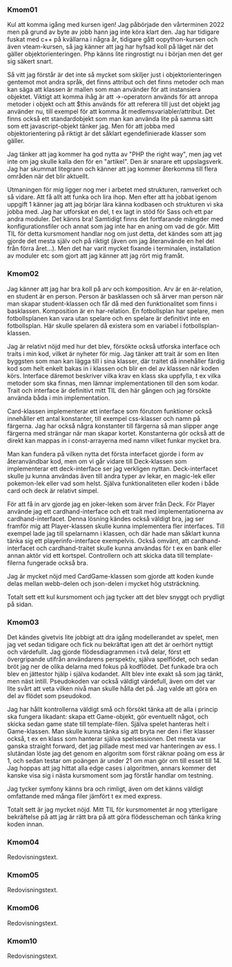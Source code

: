 <a name="kmom01"></a>

### Kmom01
Kul att komma igång med kursen igen! Jag påbörjade den vårterminen 2022 men på grund av byte av jobb hann jag inte köra klart den. Jag har tidigare fuskat med c++ på kvällarna i några år, tidigare gått oopython-kursen och även vteam-kursen, så jag känner att jag har hyfsad koll på läget när det gäller objektorienteringen. Php känns lite ringrostigt nu i början men det ger sig säkert snart.

Så vitt jag förstår är det inte så mycket som skiljer just i objektorienteringen gentemot mot andra språk, det finns attribut och det finns metoder och man kan säga att klassen är mallen som man använder för att instansiera objektet. Viktigt att komma ihåg är att ->-operatorn används för att anropa metoder i objekt och att $this används för att referera till just det objekt jag använder nu, till exempel för att komma åt medlemsvariabler/attribut. Det finns också ett standardobjekt som man kan använda lite på samma sätt som ett javascript-objekt tänker jag. Men för att jobba med objektorientering på riktigt är det såklart egendefinierade klasser som gäller.

Jag tänker att jag kommer ha god nytta av "PHP the right way", men jag vet inte om jag skulle kalla den för en "artikel". Den är snarare ett uppslagsverk. Jag har skummat litegrann och känner att jag kommer återkomma till flera områden när det blir aktuellt.

Utmaningen för mig ligger nog mer i arbetet med strukturen, ramverket och så vidare. Att få allt att funka och lira ihop. Men efter att ha jobbat igenom uppgift 1 känner jag att jag börjar lära känna kodbasen och strukturen vi ska jobba med. Jag har utforskat en del, t ex lagt in stöd för Sass och ett par andra moduler. Det känns bra! Samtidigt finns det fortfarande mängder med konfigurationsfiler och annat som jag inte har en aning om vad de gör. Mitt TIL för detta kursmoment handlar nog om just detta, det kändes som att jag gjorde det mesta själv och på riktigt (även om jag återanvände en hel del från förra året...). Men det har varit mycket fixande i terminalen, installation av moduler etc som gjort att jag känner att jag rört mig framåt.

<a name="kmom02"></a>

### Kmom02

Jag känner att jag har bra koll på arv och komposition. Arv är en är-relation, en student är en person. Person är basklassen och så ärver man person när man skapar student-klassen och får då med den funktionalitet som finns i basklassen. Komposition är en har-relation. En fotbollsplan har spelare, men fotbollsplanen kan vara utan spelare och en spelare är definitivt inte en fotbollsplan. Här skulle spelaren då existera som en variabel i fotbollsplan-klassen. 

Jag är relativt nöjd med hur det blev, försökte också utforska interface och traits i min kod, vilket är nyheter för mig. Jag tänker att trait är som en liten byggsten som man kan lägga till i sina klasser, där traitet då innehåller färdig kod som helt enkelt bakas in i klassen och blir en del av klassen när koden körs. Interface däremot beskriver vilka krav en klass ska uppfylla, t ex vilka metoder som ska finnas, men lämnar implementationen till den som kodar. Trait och interface är definitivt mitt TIL den här gången och jag försökte använda båda i min implementation.

Card-klassen implementerar ett interface som förutom funktioner också innehåller ett antal konstanter, till exempel css-klasser och namn på färgerna. Jag har också några konstanter till färgerna så man slipper ange färgerna med strängar när man skapar kortet. Konstanterna gör också att de direkt kan mappas in i const-arrayerna med namn vilket funkar mycket bra. 

Man kan fundera på vilken nytta det första interfacet gjorde i form av återanvändbar kod, men om vi går vidare till Deck-klassen som implementerar ett deck-interface ser jag verkligen nyttan. Deck-interfacet skulle ju kunna användas även till andra typer av lekar, en magic-lek eller pokemon-lek eller vad som helst. Själva funktionaliteten eller koden i både card och deck är relativt simpel. 

För att få in arv gjorde jag en joker-leken som ärver från Deck. För Player använde jag ett cardhand-interface och ett trait med implementationerna av cardhand-interfacet. Denna lösning kändes också väldigt bra, jag ser framför mig att Player-klassen skulle kunna implementera fler interfaces. Till exempel lade jag till spelarnamn i klassen, och där hade man såklart kunna tänka sig ett playerinfo-interface exempelvis. Också omvänt, att cardhand-interfacet och cardhand-traitet skulle kunna användas för t ex en bank eller annan aktör vid ett kortspel. Controllern och att skicka data till template-filerna fungerade också bra.

Jag är mycket nöjd med CardGame-klassen som gjorde att koden kunde delas mellan webb-delen och json-delen i mycket hög utsträckning.

Totalt sett ett kul kursmoment och jag tycker att det blev snyggt och prydligt på sidan.

<a name="kmom03"></a>

### Kmom03

Det kändes givetvis lite jobbigt att dra igång modellerandet av spelet, men jag vet sedan tidigare och fick nu bekräftat igen att det är oerhört nyttigt och värdefullt. Jag gjorde flödesdiagrammen i två delar, först ett övergripande utifrån användarens perspektiv, själva spelflödet, och sedan bröt jag ner de olika delarna med fokus på kodflödet. Det funkade bra och blev en jättestor hjälp i själva kodandet. Allt blev inte exakt så som jag tänkt, men näst intill. Pseudokoden var också väldigt värdefull, även om det var lite svårt att veta vilken nivå man skulle hålla det på. Jag valde att göra en del av flödet som pseudokod. 

Jag har hållt kontrollerna väldigt små och försökt tänka att de alla i princip ska fungera likadant: skapa ett Game-objekt, gör eventuellt något, och skicka sedan game state till template-filen. Själva spelet hanteras helt i Game-klassen. Man skulle kunna tänka sig att bryta ner den i fler klasser också, t ex en klass som hanterar själva spelsessionen. Det mesta var ganska straight forward, det jag pillade mest med var hanteringen av ess. I slutändan löste jag det genom en algoritm som först räknar poäng om ess är 1, och sedan testar om poängen är under 21 om man gör om till esset till 14. Jag hoppas att jag hittat alla edge cases i algoritmen, annars kommer det kanske visa sig i nästa kursmoment som jag förstår handlar om testning. 

Jag tycker symfony känns bra och rimligt, även om det känns väldigt omfattande med många filer jämfört t ex med express. 

Totalt sett är jag mycket nöjd. Mitt TIL för kursmomentet är nog ytterligare bekräftelse på att jag är rätt bra på att göra flödesscheman och tänka kring koden innan.

<a name="kmom04"></a>

### Kmom04

Redovisningstext.

<a name="kmom05"></a>

### Kmom05

Redovisningstext.

<a name="kmom06"></a>

### Kmom06

Redovisningstext.

<a name="kmom10"></a>

### Kmom10

Redovisningstext.